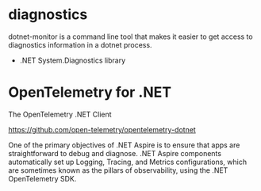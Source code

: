 # diagnostics 
 
dotnet-monitor is a command line tool that makes it easier to get access to diagnostics information in a dotnet process. 


-  .NET System.Diagnostics library


# OpenTelemetry for .NET


The OpenTelemetry .NET Client

https://github.com/open-telemetry/opentelemetry-dotnet



One of the primary objectives of .NET Aspire is to ensure that apps are straightforward to debug and diagnose. .NET Aspire components automatically set up Logging, Tracing, and Metrics configurations, which are sometimes known as the pillars of observability, using the .NET OpenTelemetry SDK.

